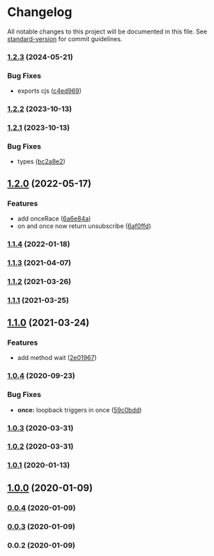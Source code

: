 # Changelog

All notable changes to this project will be documented in this file. See [standard-version](https://github.com/conventional-changelog/standard-version) for commit guidelines.

### [1.2.3](https://github.com/Krivega/events-constructor/compare/v1.2.2...v1.2.3) (2024-05-21)

### Bug Fixes

- exports cjs ([c4ed969](https://github.com/Krivega/events-constructor/commit/c4ed969938ccd3bac8b3cdc11af99fabd2a08e51))

### [1.2.2](https://github.com/Krivega/events-constructor/compare/v1.2.1...v1.2.2) (2023-10-13)

### [1.2.1](https://github.com/Krivega/events-constructor/compare/v1.2.0...v1.2.1) (2023-10-13)

### Bug Fixes

- types ([bc2a8e2](https://github.com/Krivega/events-constructor/commit/bc2a8e24cda228355ef303709255f2e90a3574eb))

## [1.2.0](https://github.com/Krivega/events-constructor/compare/v1.1.4...v1.2.0) (2022-05-17)

### Features

- add onceRace ([6a6e84a](https://github.com/Krivega/events-constructor/commit/6a6e84a4bf850348967b3bfcbc045f5915863799))
- on and once now return unsubscribe ([6af0ffd](https://github.com/Krivega/events-constructor/commit/6af0ffda77fffc8c1cf87e4ee201b48954360c77))

### [1.1.4](https://github.com/Krivega/events-constructor/compare/v1.1.3...v1.1.4) (2022-01-18)

### [1.1.3](https://github.com/Krivega/events-constructor/compare/v1.1.2...v1.1.3) (2021-04-07)

### [1.1.2](https://github.com/Krivega/events-constructor/compare/v1.1.1...v1.1.2) (2021-03-26)

### [1.1.1](https://github.com/Krivega/events-constructor/compare/v1.1.0...v1.1.1) (2021-03-25)

## [1.1.0](https://github.com/Krivega/events-constructor/compare/v1.0.4...v1.1.0) (2021-03-24)

### Features

- add method wait ([2e01967](https://github.com/Krivega/events-constructor/commit/2e019674148c9673a1e260a40c0db9d8a561b8d8))

### [1.0.4](https://github.com/Krivega/events-constructor/compare/v1.0.3...v1.0.4) (2020-09-23)

### Bug Fixes

- **once:** loopback triggers in once ([59c0bdd](https://github.com/Krivega/events-constructor/commit/59c0bdd88d95dfd69e6ef96c3d7ac33d90783837))

### [1.0.3](https://github.com/Krivega/events-constructor/compare/v1.0.2...v1.0.3) (2020-03-31)

### [1.0.2](https://github.com/Krivega/events-constructor/compare/v1.0.1...v1.0.2) (2020-03-31)

### [1.0.1](https://github.com/Krivega/events-constructor/compare/v1.0.0...v1.0.1) (2020-01-13)

## [1.0.0](https://github.com/Krivega/events-constructor/compare/v0.0.4...v1.0.0) (2020-01-09)

### [0.0.4](https://github.com/Krivega/events-constructor/compare/v0.0.3...v0.0.4) (2020-01-09)

### [0.0.3](https://github.com/Krivega/events-constructor/compare/v0.0.2...v0.0.3) (2020-01-09)

### 0.0.2 (2020-01-09)
